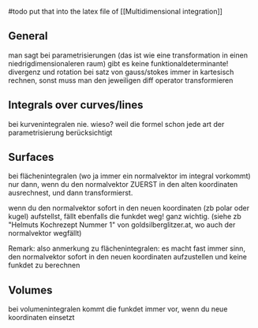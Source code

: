 
#todo put that into the latex file of [[Multidimensional integration]]


## General
man sagt bei parametrisierungen (das ist wie eine transformation in einen niedrigdimensionaleren raum) gibt es keine funktionaldeterminante!
divergenz und rotation bei satz von gauss/stokes immer in kartesisch rechnen, sonst muss man  den jeweiligen diff operator transformieren


## Integrals over curves/lines
bei kurvenintegralen nie. wieso? weil die formel schon jede art der parametrisierung berücksichtigt


## Surfaces
bei flächenintegralen (wo ja immer ein normalvektor im integral vorkommt) nur dann, wenn du den normalvektor ZUERST in den alten koordinaten ausrechnest, und dann transformierst.

wenn du den normalvektor sofort in den neuen koordinaten (zb polar oder kugel) aufstellst, fällt ebenfalls die funkdet weg! ganz wichtig.
(siehe zb "Helmuts Kochrezept Nummer 1" von goldsilberglitzer.at, wo auch der normalvektor wegfällt)

Remark:
also anmerkung zu flächenintegralen: es macht fast immer sinn, den normalvektor sofort in den neuen koordinaten aufzustellen und keine funkdet zu berechnen


## Volumes
bei volumenintegralen kommt die funkdet immer vor, wenn du neue koordinaten einsetzt


